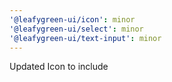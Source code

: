 ```yaml
---
'@leafygreen-ui/icon': minor
'@leafygreen-ui/select': minor
'@leafygreen-ui/text-input': minor
---
```


Updated Icon to include <title> element when title is added. Deprecated the `createGlyphComponent`, and the design system is instead using glyphs from the `generated` folder
